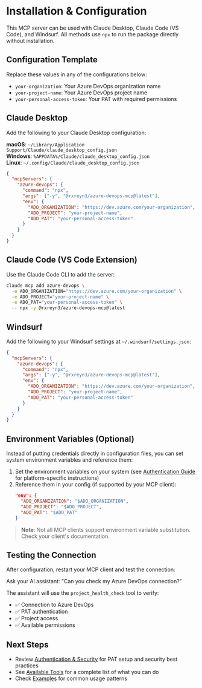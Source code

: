 # Installation & Configuration

This MCP server can be used with Claude Desktop, Claude Code (VS Code), and Windsurf. All methods use `npx` to run the package directly without installation.

## Configuration Template

Replace these values in any of the configurations below:

- `your-organization`: Your Azure DevOps organization name
- `your-project-name`: Your Azure DevOps project name  
- `your-personal-access-token`: Your PAT with required permissions

## Claude Desktop

Add the following to your Claude Desktop configuration:

**macOS**: `~/Library/Application Support/Claude/claude_desktop_config.json`  
**Windows**: `%APPDATA%/Claude/claude_desktop_config.json`  
**Linux**: `~/.config/Claude/claude_desktop_config.json`

```json
{
  "mcpServers": {
    "azure-devops": {
      "command": "npx",
      "args": ["-y", "@rxreyn3/azure-devops-mcp@latest"],
      "env": {
        "ADO_ORGANIZATION": "https://dev.azure.com/your-organization",
        "ADO_PROJECT": "your-project-name",
        "ADO_PAT": "your-personal-access-token"
      }
    }
  }
}
```

## Claude Code (VS Code Extension)

Use the Claude Code CLI to add the server:

```bash
claude mcp add azure-devops \
  -e ADO_ORGANIZATION="https://dev.azure.com/your-organization" \
  -e ADO_PROJECT="your-project-name" \
  -e ADO_PAT="your-personal-access-token" \
  -- npx -y @rxreyn3/azure-devops-mcp@latest
```

## Windsurf

Add the following to your Windsurf settings at `~/.windsurf/settings.json`:

```json
{
  "mcpServers": {
    "azure-devops": {
      "command": "npx",
      "args": ["-y", "@rxreyn3/azure-devops-mcp@latest"],
      "env": {
        "ADO_ORGANIZATION": "https://dev.azure.com/your-organization",
        "ADO_PROJECT": "your-project-name",
        "ADO_PAT": "your-personal-access-token"
      }
    }
  }
}
```

## Environment Variables (Optional)

Instead of putting credentials directly in configuration files, you can set system environment variables and reference them:

1. Set the environment variables on your system (see [Authentication Guide](authentication.md) for platform-specific instructions)
2. Reference them in your config (if supported by your MCP client):
   ```json
   "env": {
     "ADO_ORGANIZATION": "$ADO_ORGANIZATION",
     "ADO_PROJECT": "$ADO_PROJECT", 
     "ADO_PAT": "$ADO_PAT"
   }
   ```

> **Note**: Not all MCP clients support environment variable substitution. Check your client's documentation.

## Testing the Connection

After configuration, restart your MCP client and test the connection:

Ask your AI assistant: "Can you check my Azure DevOps connection?" 

The assistant will use the `project_health_check` tool to verify:
- ✅ Connection to Azure DevOps
- ✅ PAT authentication
- ✅ Project access
- ✅ Available permissions

## Next Steps

- Review [Authentication & Security](authentication.md) for PAT setup and security best practices
- See [Available Tools](tools.md) for a complete list of what you can do
- Check [Examples](examples.md) for common usage patterns